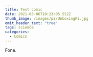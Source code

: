 ```yaml
---
title: Test comic
date: 2021-03-06T10:23:05.552Z
thumb_image: /images/pi/UnboxingPi.jpg
omit_header_text: "true"
tags: science
categories:
  - Comics
---
```

Fone.